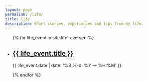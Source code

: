 ```yaml
---
layout: page
permalink: /life/
title: life
description: Short stories, experiences and tips from my life.
---
```


<ul class="post-list">
{% for life_event in site.life reversed %}
    <li>
        <h2><a class="life_event-title" href="{{ life_event.url | prepend: site.baseurl }}">{{ life_event.title }}</a></h2>
        <p class="post-meta">{{ life_event.date | date: '%B %-d, %Y — %H:%M' }}</p>
      </li>
{% endfor %}
</ul>
